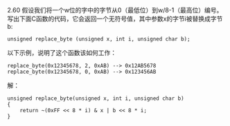 2.60 假设我们将一个w位的字中的字节从0（最低位）到w/8-1（最高位）编号。写出下面C函数的代码，它会返回一个无符号值，其中参数x的字节i被替换成字节b:

    unsigned replace_byte (unsigned x, int i, unsigned char b);
以下示例，说明了这个函数该如何工作：
    
    replace_byte(0x12345678, 2, 0xAB) --> 0x12AB5678
    replace_byte(0x12345678, 0, 0xAB) --> 0x123456AB

解：

    unsigned replace_byte(unsigned x, int i, unsigned char b)
    {
        return ~(0xFF << 8 * i) & x | b << 8 * i;
    }

